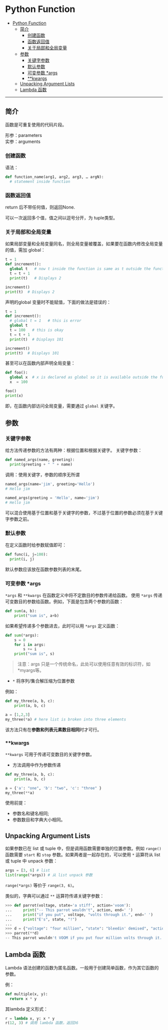 # Python Function

- [Python Function](#python-function)
  - [简介](#简介)
    - [创建函数](#创建函数)
    - [函数返回值](#函数返回值)
    - [关于局部和全局变量](#关于局部和全局变量)
  - [参数](#参数)
    - [关键字参数](#关键字参数)
    - [默认参数](#默认参数)
    - [可变参数 *args](#可变参数-args)
    - [**kwargs](#kwargs)
  - [Unpacking Argument Lists](#unpacking-argument-lists)
  - [Lambda 函数](#lambda-函数)

***

## 简介

函数是可重复使用的代码片段。

形参：parameters  
实参：arguments

### 创建函数

语法：

```py
def function_name(arg1, arg2, arg3, … argN):
  # statement inside function
```

### 函数返回值

return 后不带任何值，则返回None.

可以一次返回多个值，值之间以逗号分开，为 tuple类型。

### 关于局部和全局变量

如果局部变量和全局变量同名，则全局变量被覆盖，如果要在函数内修改全局变量的值，需加 global：

```py
t = 1
def increment():
  global t   # now t inside the function is same as t outside the function
  t = t + 1
  print(t)   # Displays 2

increment()
print(t)  # Displays 2
```

声明的global 变量时不能赋值，下面的做法是错误的：

```py
t = 1
def increment():
  # global t = 1   # this is error
  global t
  t = 100   # this is okay
  t = t + 1
  print(t)  # Displays 101

increment()
print(t)  # Displays 101
```

甚至可以在函数内部声明全局变量：

```py
def foo():
  global x  # x is declared as global so it is available outside the function
  x  = 100

foo()
print(x)
```

即，在函数内部访问全局变量，需要通过 `global` 关键字。

## 参数

### 关键字参数

给方法传递参数的方法有两种：根据位置和根据关键字。
关键字参数：

```py
def named_args(name, greeting):
  print(greeting + " " + name)
```

调用：使用关键字，参数的顺序无所谓

```py
named_args(name='jim', greeting='Hello')
# Hello jim

named_args(greeting = 'Hello', name='jim')
# Hello jim
```

可以混合使用基于位置和基于关键字的参数，不过基于位置的参数必须在基于关键字参数之前。

### 默认参数

在定义函数时给参数赋值即可：

```py
def func(i, j=100):
  print(i, j)
```

默认参数应该放在函数参数列表的末尾。

### 可变参数 *args

`*args` 和 `**kwargs` 在函数定义中将不定数目的参数传递给函数。
使用 `*args` 传递可变数目的参数给函数。例如，下面是包含两个参数的函数：

```py
def sum(a, b):
    print("sum is", a+b)
```

如果希望传递多个参数进去，此时可以用 `*args` 定义函数：

```py
def sum(*args):
    s = 0
    for i in args:
        s += i
    print("sum is", s)
```

> 注意：args 只是一个传统命名，此处可以使用任意有效的标识符，如 *myargs等。

- `*` 将序列/集合解压缩为位置参数

例如：

```py
def my_three(a, b, c):
    print(a, b, c)

a = [1,2,3]
my_three(*a) # here list is broken into three elements
```

该方法只有在**参数和列表元素数目相同**时才可行。

### **kwargs

`**kwargs` 可用于传递可变数目的关键字参数。

- 方法调用中作为参数传递

```py
def my_three(a, b, c):
    print(a, b, c)

a = {'a': "one", 'b': "two", 'c': "three" }
my_three(**a)
```

使用前提：

- 参数名和键名相同;
- 参数数目和字典大小相同。

## Unpacking Argument Lists

如果参数已在 list 或 tuple 中，但是调用函数需要单独的位置参数。例如 `range()` 函数需要 `start` 和 `stop` 参数。如果两者是一起存在的，可以使用 `*` 运算符从 list 或 tuple 中 unpack 参数：

```py
args = [3, 6] # list
list(range(*args)) # 从 list unpack 参数
```

`range(*args)` 等价于 `range(3, 6)`。

类似的，字典可以通过 `**` 运算符传递关键字参数：

```py
>>> def parrot(voltage, state='a stiff', action='voom'):
...     print("-- This parrot wouldn't", action, end=' ')
...     print("if you put", voltage, "volts through it.", end=' ')
...     print("E's", state, "!")
...
>>> d = {"voltage": "four million", "state": "bleedin' demised", "action": "VOOM"}
>>> parrot(**d)
-- This parrot wouldn't VOOM if you put four million volts through it. E's bleedin' demised !
```

## Lambda 函数

Lambda 语法创建的函数为匿名函数。一般用于创建简单函数，作为其它函数的参数。

例：

```py
def multiple(x, y):
  return x * y
```

其lambda 定义形式：

```py
r = lambda x, y: x * y
r(12, 3) # 调用 lambda 函数，返回36
```
